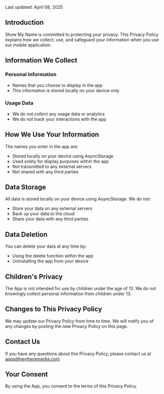 Last updated: April 08, 2025

## Introduction

Show My Name is committed to protecting your privacy. This Privacy Policy explains how we collect, use, and safeguard your information when you use our mobile application.

## Information We Collect

### Personal Information
- Names that you choose to display in the app
- This information is stored locally on your device only

### Usage Data
- We do not collect any usage data or analytics
- We do not track your interactions with the app

## How We Use Your Information

The names you enter in the app are:
- Stored locally on your device using AsyncStorage
- Used solely for display purposes within the app
- Not transmitted to any external servers
- Not shared with any third parties

## Data Storage

All data is stored locally on your device using AsyncStorage. We do not:
- Store your data on any external servers
- Back up your data to the cloud
- Share your data with any third parties

## Data Deletion

You can delete your data at any time by:
- Using the delete function within the app
- Uninstalling the app from your device

## Children's Privacy

The App is not intended for use by children under the age of 13. We do not knowingly collect personal information from children under 13.

## Changes to This Privacy Policy

We may update our Privacy Policy from time to time. We will notify you of any changes by posting the new Privacy Policy on this page.

## Contact Us

If you have any questions about this Privacy Policy, please contact us at apps@heytheremedia.com.

## Your Consent

By using the App, you consent to the terms of this Privacy Policy.

